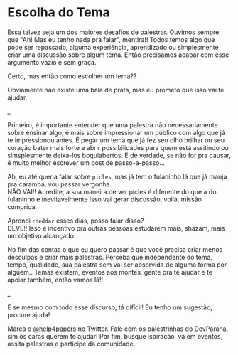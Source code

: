 # Escolha do Tema
Essa talvez seja um dos maiores desafios de palestrar. Ouvimos sempre que "Ah! Mas eu tenho nada pra falar", mentira!!
Todos temos algo que pode ser repassado, alguma experiência, aprendizado ou simplesmente criar uma discussão sobre algum tema.
Então precisamos acabar com esse argumento vazio e sem graça.

Certo, mas então como escolher um tema??

Obviamente não existe uma bala de prata, mas eu prometo que isso vai te ajudar.

_

Primeiro, é importante entender que uma palestra não necessariamente sobre ensinar algo, é mais sobre impressionar um público com algo que já te impressionou antes. É pegar um tema que já fez seu olho brilhar ou seu coração bater mais forte e abrir possibilidades para quem está assitindo ou simsplesmente deixa-los boquiabertos. E de verdade, se não for pra causar, é muito melhor escrever um post de passo-a-passo...

Ah, eu até queria falar sobre `picles`, mas já tem o fulaninho lá que já manja pra caramba, vou passar vergonha.  
NÃO VAI!! Acredite, a sua maneira de ver pícles é diferente do que a do fulaninho e inevitavelmente isso vai gerar discussão, voilà, missão cumprida.

Aprendi `cheddar` esses dias, posso falar disso?  
DEVE!! Isso é incentivo pra outras pessoas estudarem mais, shazam, mais um objetivo alcançado.

No fim das contas o que eu quero passar é que você precisa criar menos desculpas e criar mais palestras.
Perceba que independente do tema, tempo, qualidade, sua palestra sem vai ser absorvida de alguma forma por alguém..
Temas existem, eventos aos montes, gente pra te ajudar e te apoiar também, então vamos lá!!

_

E se mesmo com todo esse discurso, tá difícil! Eu tenho um sugestão, procure ajuda!

Marca o [@help4papers](https://twitter.com/help4papers) no Twitter.
Fale com os palestrinhas do DevParaná, sim os caras querem te ajudar!
Por fim, busque ispiração, vá em eventos, assita palestras e participe da comunidade.
